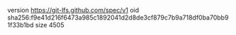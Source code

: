 version https://git-lfs.github.com/spec/v1
oid sha256:f9e41d216f6473a985c1892041d2d8de3cf879c7b9a718df0ba70bb91f33b1bd
size 4505
